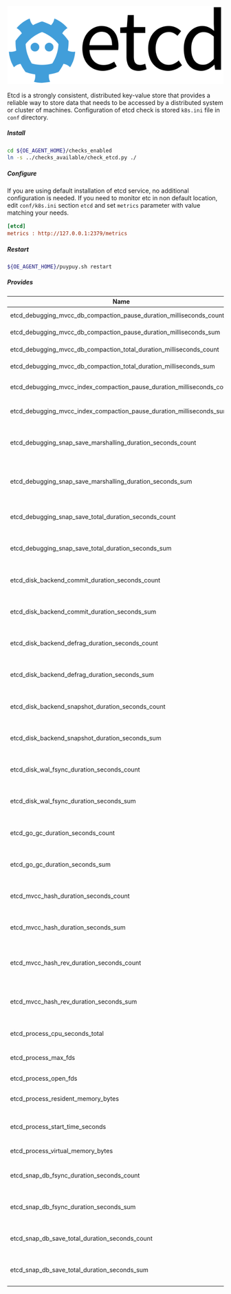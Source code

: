 ![etcd](../images/etcd.png)

Etcd is a strongly consistent, distributed key-value store that provides a reliable way to store data that needs to be accessed by a distributed system or cluster of machines. 
Configuration of etcd check is stored `k8s.ini` file in `conf` directory. 

##### **Install**

```bash
cd ${OE_AGENT_HOME}/checks_enabled
ln -s ../checks_available/check_etcd.py ./
```

##### **Configure**

If you are using default installation of etcd service, no additional configuration is needed.
If you need to monitor etc in non default location, edit `conf/k8s.ini` section `etcd` and set `metrics` parameter with value matching your needs. 

```ini
[etcd]
metrics : http://127.0.0.1:2379/metrics
```

##### **Restart**

```bash
${OE_AGENT_HOME}/puypuy.sh restart
```

##### **Provides**

| Name  | Description | Type | Unit|
| ------------- | ------------- |------------- |------------- |
|etcd_debugging_mvcc_db_compaction_pause_duration_milliseconds_count|DB compaction pause duration.|count|Milliseconds|
|etcd_debugging_mvcc_db_compaction_pause_duration_milliseconds_sum|DB compaction pause duration.|counter|Milliseconds|
|etcd_debugging_mvcc_db_compaction_total_duration_milliseconds_count|DB compaction total duration.|count|Milliseconds|
|etcd_debugging_mvcc_db_compaction_total_duration_milliseconds_sum|DB compaction total duration.|counter|Milliseconds|
|etcd_debugging_mvcc_index_compaction_pause_duration_milliseconds_count|Index compaction pause duration.|count|Milliseconds|
|etcd_debugging_mvcc_index_compaction_pause_duration_milliseconds_sum|Index compaction pause duration.|counter|Milliseconds|
|etcd_debugging_snap_save_marshalling_duration_seconds_count|The marshalling cost distributions of save called by snapshot.|count|Seconds|
|etcd_debugging_snap_save_marshalling_duration_seconds_sum|The marshalling cost distributions of save called by snapshot.|counter|Seconds|
|etcd_debugging_snap_save_total_duration_seconds_count|The total latency distributions of save called by snapshot.|count|Seconds|
|etcd_debugging_snap_save_total_duration_seconds_sum|The total latency distributions of save called by snapshot.|counter|Seconds|
|etcd_disk_backend_commit_duration_seconds_count|The latency distributions of commit called by backend.|count|Seconds|
|etcd_disk_backend_commit_duration_seconds_sum|The latency distributions of commit called by backend.|counter|Seconds|
|etcd_disk_backend_defrag_duration_seconds_count|The latency distribution of backend defragmentation.|count|Seconds|
|etcd_disk_backend_defrag_duration_seconds_sum|The latency distribution of backend defragmentation.|counter|Seconds|
|etcd_disk_backend_snapshot_duration_seconds_count|The latency distribution of backend snapshots.|count|Seconds|
|etcd_disk_backend_snapshot_duration_seconds_sum|The latency distribution of backend snapshots.|counter|Seconds|
|etcd_disk_wal_fsync_duration_seconds_count|The latency distributions of fsync called by wal.|count|Seconds|
|etcd_disk_wal_fsync_duration_seconds_sum|The latency distributions of fsync called by wal.|counter|Seconds|
|etcd_go_gc_duration_seconds_count|A summary of the GC invocation durations|count|Seconds|
|etcd_go_gc_duration_seconds_sum|A summary of the GC invocation durations|counter|Seconds|
|etcd_mvcc_hash_duration_seconds_count|The latency distribution of storage hash operation.|count|Seconds|
|etcd_mvcc_hash_duration_seconds_sum|The latency distribution of storage hash operation.|counter|Seconds|
|etcd_mvcc_hash_rev_duration_seconds_count|The latency distribution of storage hash by revision operation.|count|Seconds|
|etcd_mvcc_hash_rev_duration_seconds_sum|The latency distribution of storage hash by revision operation.|counter|Seconds|
|etcd_process_cpu_seconds_total|Total user and system CPU time spent in seconds|counter|Seconds|
|etcd_process_max_fds|Maximum number of open file descriptors|gauge|None|
|etcd_process_open_fds|Number of open file descriptors|gauge|None|
|etcd_process_resident_memory_bytes|Resident memory size in bytes.|gauge|Bytes|
|etcd_process_start_time_seconds|Start time of the process since unix epoch in seconds.|gauge|Seconds|
|etcd_process_virtual_memory_bytes|Virtual memory size in bytes.|gauge|Bytes|
|etcd_snap_db_fsync_duration_seconds_count|The latency distributions of fsyncing .snap.db file|count|Seconds|
|etcd_snap_db_fsync_duration_seconds_sum|The latency distributions of fsyncing .snap.db file|counter|Seconds|
|etcd_snap_db_save_total_duration_seconds_count|The total latency distributions of v3 snapshot save|count|Seconds|
|etcd_snap_db_save_total_duration_seconds_sum|The total latency distributions of v3 snapshot save|count|Seconds|
